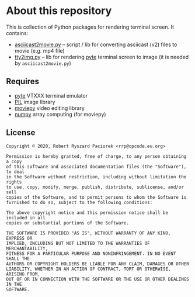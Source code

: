 About this repository
=====================

This is collection of Python packages for rendering terminal screen. It contains:

* [asciicast2movie.py](asciicast2movie.py) – script / lib for converting asciicast (v2) files to movie (e.g. mp4 file)
* [tty2img.py](tty2img.py) – lib for rendering [pyte](https://pypi.org/project/pyte/) terminal screen to image (it is needed by `asciicast2movie.py`)


## Requires

* [pyte](https://pypi.org/project/pyte/) VTXXX terminal emulator
* [PIL](https://pypi.org/project/Pillow/) image library
* [moviepy](https://pypi.org/project/moviepy/) video editing library
* [numpy](https://pypi.org/project/numpy/) array computing (for moviepy)


## License

```
Copyright © 2020, Robert Ryszard Paciorek <rrp@opcode.eu.org>

Permission is hereby granted, free of charge, to any person obtaining a copy
of this software and associated documentation files (the "Software"), to deal
in the Software without restriction, including without limitation the rights
to use, copy, modify, merge, publish, distribute, sublicense, and/or sell
copies of the Software, and to permit persons to whom the Software is
furnished to do so, subject to the following conditions:

The above copyright notice and this permission notice shall be included in all
copies or substantial portions of the Software.

THE SOFTWARE IS PROVIDED "AS IS", WITHOUT WARRANTY OF ANY KIND, EXPRESS OR
IMPLIED, INCLUDING BUT NOT LIMITED TO THE WARRANTIES OF MERCHANTABILITY,
FITNESS FOR A PARTICULAR PURPOSE AND NONINFRINGEMENT. IN NO EVENT SHALL THE
AUTHORS OR COPYRIGHT HOLDERS BE LIABLE FOR ANY CLAIM, DAMAGES OR OTHER
LIABILITY, WHETHER IN AN ACTION OF CONTRACT, TORT OR OTHERWISE, ARISING FROM,
OUT OF OR IN CONNECTION WITH THE SOFTWARE OR THE USE OR OTHER DEALINGS IN THE
SOFTWARE.
```
